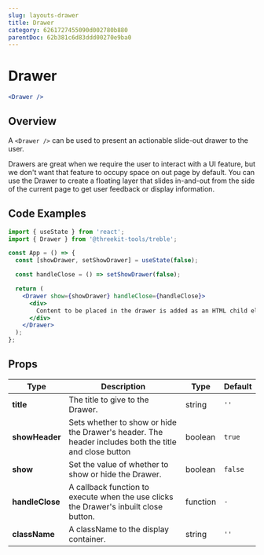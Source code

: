 ```yaml
---
slug: layouts-drawer
title: Drawer
category: 6261727455090d002780b880
parentDoc: 62b381c6d83ddd00270e9ba0
---
```


# Drawer

```jsx
<Drawer />
```

## Overview

A `<Drawer />` can be used to present an actionable slide-out drawer to the user.

Drawers are great when we require the user to interact with a UI feature, but we don't want that feature to occupy space on out page by default. You can use the Drawer to create a floating layer that slides in-and-out from the side of the current page to get user feedback or display information.

## Code Examples

```jsx
import { useState } from 'react';
import { Drawer } from '@threekit-tools/treble';

const App = () => {
  const [showDrawer, setShowDrawer] = useState(false);

  const handleClose = () => setShowDrawer(false);

  return (
    <Drawer show={showDrawer} handleClose={handleClose}>
      <div>
        Content to be placed in the drawer is added as an HTML child element.
      </div>
    </Drawer>
  );
};
```

## Props

| Type            | Description                                                                                           | Type     | Default |
| --------------- | ----------------------------------------------------------------------------------------------------- | -------- | ------- |
| **title**       | The title to give to the Drawer.                                                                      | string   | `''`    |
| **showHeader**  | Sets whether to show or hide the Drawer's header. The header includes both the title and close button | boolean  | `true`  |
| **show**        | Set the value of whether to show or hide the Drawer.                                                  | boolean  | `false` |
| **handleClose** | A callback function to execute when the use clicks the Drawer's inbuilt close button.                 | function | `-`     |
| **className**   | A className to the display container.                                                                 | string   | `''`    |
